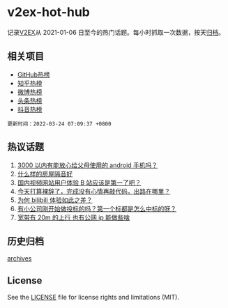 # v2ex-hot-hub

 记录[V2EX](https://www.v2ex.com/)从 2021-01-06 日至今的热门话题。每小时抓取一次数据，按天[归档](archives)。
 
 ## 相关项目

- [GitHub热榜](https://github.com/snaildev/github-hot-hub)
- [知乎热榜](https://github.com/snaildev/zhihu-hot-hub)
- [微博热榜](https://github.com/snaildev/weibo-hot-hub)
- [头条热榜](https://github.com/snaildev/toutiao-hot-hub)
- [抖音热榜](https://github.com/snaildev/douyin-hot-hub)


 `更新时间：2022-03-24 07:09:37 +0800`

## 热议话题

1. [3000 以内有能放心给父母使用的 android 手机吗？](https://www.v2ex.com/t/842235)
1. [什么样的房屋隔音好](https://www.v2ex.com/t/842253)
1. [国内视频网站用户体验 B 站应该是第一了吧？](https://www.v2ex.com/t/842341)
1. [今天打算裸辞了，完成没有心情再敲代码，出路在哪里？](https://www.v2ex.com/t/842259)
1. [为何 bilibili 体验如此之差？](https://www.v2ex.com/t/842283)
1. [有小公司刚开始做投标的吗？第一个标都是怎么中标的呀？](https://www.v2ex.com/t/842285)
1. [宽带有 20m 的上行 也有公网 ip 能做些啥](https://www.v2ex.com/t/842262)

## 历史归档

[archives](archives)

## License

See the [LICENSE](LICENSE) file for license rights and limitations (MIT).
